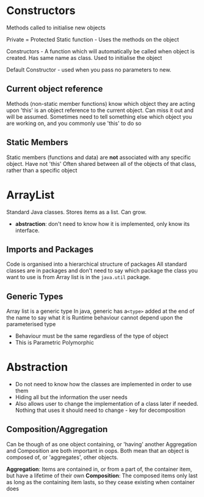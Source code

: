 # Constructors 
Methods called to initialise new objects

Private = Protected
Static function - Uses the methods on the object

Constructors - A function which will automatically be called when object is created. Has same name as class. Used to initialise the object

Default Constructor - used when you pass no parameters to new.
## Current object reference
Methods (non-static member functions) know which object they are acting upon
'this' is an object reference to the current object. Can miss it out and will be assumed.
Sometimes need to tell something else which object you are working on, and you commonly use 'this' to do so

## Static Members
Static members (functions and data) are **not** associated with any specific object. Have not 'this'
Often shared between all of the objects of that class, rather than a specific object

# ArrayList
Standard Java classes. Stores items as a list. Can grow. 
- **abstraction**: don't need to know how it is implemented, only know its interface.

## Imports and Packages
Code is organised into a hierarchical structure of packages
All standard classes are in packages and don't need to say which package the class you want to use is from
Array list is in the `java.util` package.

## Generic Types
Array list is a generic type
In java, generic has  a`<type>` added at the end of the name to say what it is
Runtime behaviour cannot depend upon the parameterised type
- Behaviour must be the same regardless of the type of object
- This is Parametric Polymorphic

# Abstraction
- Do not need to know how the classes are implemented in order to use them
- Hiding all but the information the user needs
- Also allows user to change the implementation of a class later if needed. Nothing that uses it should need to change - key for decomposition
## Composition/Aggregation
Can be though of as one object containing, or 'having' another
Aggregation and Composition are both important in oops. Both mean that an object is composed of, or 'aggregates', other objects.

**Aggregation**: Items are contained in, or from a part of, the container item, but have a lifetime of their own
**Composition**: The composed items only last as long as the containing item lasts, so they cease existing when container does